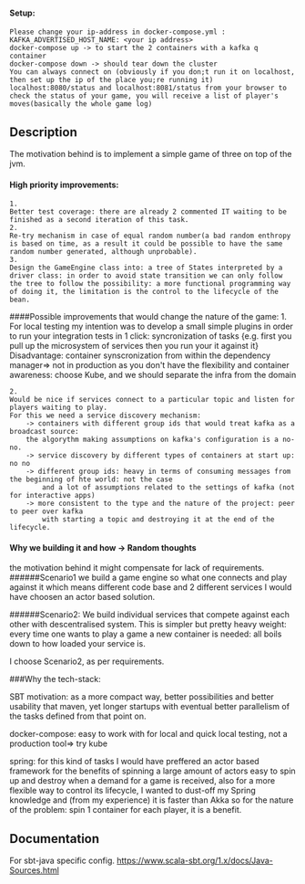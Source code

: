 #### Setup:   
    Please change your ip-address in docker-compose.yml :
    KAFKA_ADVERTISED_HOST_NAME: <your ip address>
    docker-compose up -> to start the 2 containers with a kafka q container
    docker-compose down -> should tear down the cluster
    You can always connect on (obviously if you don;t run it on localhost, then set up the ip of the place you;re running it) localhost:8080/status and localhost:8081/status from your browser to check the status of your game, you will receive a list of player's moves(basically the whole game log)
    
    
## Description
The motivation behind is to implement a simple game of three on top of the jvm. 

#### High priority improvements:
    1.
    Better test coverage: there are already 2 commented IT waiting to be finished as a second iteration of this task.
    2. 
    Re-try mechanism in case of equal random number(a bad random enthropy is based on time, as a result it could be possible to have the same random number generated, although unprobable).
    3.
    Design the GameEngine class into: a tree of States interpreted by a driver class: in order to avoid state transition we can only follow the tree to follow the possibility: a more functional programming way of doing it, the limitation is the control to the lifecycle of the bean. 
    
####Possible improvements that would change the nature of the game:
    1.
    For local testing my intention was to develop a small simple plugins in order to run your integration tests in 1 click:
    syncronization of tasks {e.g. first you pull up the microsystem of services then you run your it against it} 
    Disadvantage: container synscronization from within the dependency manager=> not in production 
    as you don't have the flexibility and container awareness: choose Kube, and we should separate the infra 
    from the domain 
    
    2.
    Would be nice if services connect to a particular topic and listen for players waiting to play. 
    For this we need a service discovery mechanism:
        -> containers with different group ids that would treat kafka as a broadcast source:
        the algorythm making assumptions on kafka's configuration is a no-no.
        -> service discovery by different types of containers at start up: no no
        -> different group ids: heavy in terms of consuming messages from the beginning of hte world: not the case
            and a lot of assumptions related to the settings of kafka (not for interactive apps)
        -> more consistent to the type and the nature of the project: peer to peer over kafka 
            with starting a topic and destroying it at the end of the lifecycle.

#### Why we building it and how -> Random thoughts 
the motivation behind it might compensate for lack of requirements.
######Scenario1 
we build a game engine so what one connects and play against it 
which means different code base and 2 different services
I would have choosen an actor based solution. 

######Scenario2:
We build individual services that compete against each other with descentralised system.
This is simpler but pretty heavy weight: every time one wants to play a game a new container is needed:
all boils down to how loaded your service is. 

I choose Scenario2, as per requirements.

###Why the tech-stack:

SBT motivation: as a more compact way, better possibilities and better usability that maven,
yet longer startups with eventual better parallelism of the tasks defined from that point on.
        
docker-compose: easy to work with for local and quick local testing, not a production tool=> try kube

spring: for this kind of tasks I would have preffered an actor based framework for the benefits of spinning a large amount of actors  easy to spin up and destroy when a demand for a game is received, also for a more flexible way to control its lifecycle, 
I wanted to dust-off my Spring knowledge and (from my experience) it is faster than Akka so for the nature of the problem: spin 1 container for each player, it is a benefit. 

## Documentation
For sbt-java specific config. 
    https://www.scala-sbt.org/1.x/docs/Java-Sources.html
